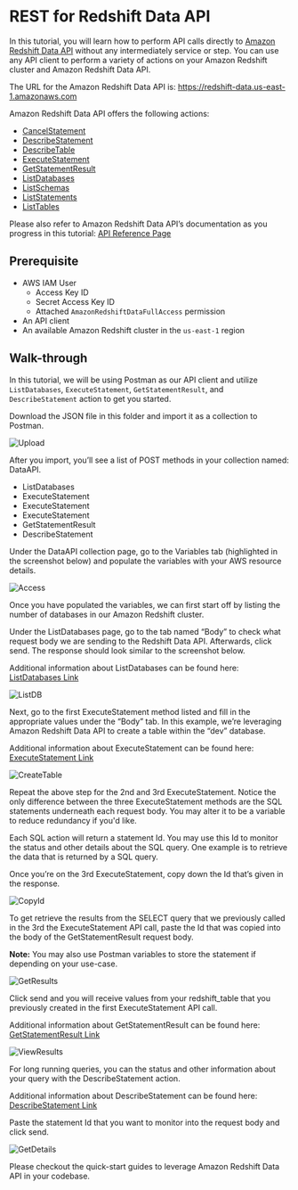# REST for Redshift Data API


In this tutorial, you will learn how to perform API calls directly to [Amazon Redshift Data API](https://docs.aws.amazon.com/redshift/latest/mgmt/data-api.html) without any intermediately service or step. You can use any API client to perform a variety of actions on your Amazon Redshift cluster and Amazon Redshift Data API. 

The URL for the Amazon Redshift Data API is: https://redshift-data.us-east-1.amazonaws.com 

Amazon Redshift Data API offers the following actions:

* [CancelStatement](https://docs.aws.amazon.com/redshift-data/latest/APIReference/API_CancelStatement.html)
* [DescribeStatement](https://docs.aws.amazon.com/redshift-data/latest/APIReference/API_DescribeStatement.html)
* [DescribeTable](https://docs.aws.amazon.com/redshift-data/latest/APIReference/API_DescribeTable.html)
* [ExecuteStatement](https://docs.aws.amazon.com/redshift-data/latest/APIReference/API_ExecuteStatement.html)
* [GetStatementResult](https://docs.aws.amazon.com/redshift-data/latest/APIReference/API_GetStatementResult.html)
* [ListDatabases](https://docs.aws.amazon.com/redshift-data/latest/APIReference/API_ListDatabases.html)
* [ListSchemas](https://docs.aws.amazon.com/redshift-data/latest/APIReference/API_ListSchemas.html)
* [ListStatements](https://docs.aws.amazon.com/redshift-data/latest/APIReference/API_ListStatements.html)
* [ListTables](https://docs.aws.amazon.com/redshift-data/latest/APIReference/API_ListTables.html)

Please also refer to Amazon Redshift Data API’s documentation as you progress in this tutorial: [API Reference Page](https://docs.aws.amazon.com/redshift-data/latest/APIReference/API_Operations.html)



## Prerequisite

* AWS IAM User 
    * Access Key ID
    * Secret Access Key ID
    * Attached `AmazonRedshiftDataFullAccess` permission 
* An API client 
* An available Amazon Redshift cluster in the `us-east-1` region

## Walk-through 

In this tutorial, we will be using Postman as our API client and utilize `ListDatabases`, `ExecuteStatement`, `GetStatementResult`, and `DescribeStatement` action to get you started. 

Download the JSON file in this folder and import it as a collection to Postman. 

![Upload](./img/upload.png)

After you import, you’ll see a list of POST methods in your collection named: DataAPI. 

* ListDatabases
* ExecuteStatement
* ExecuteStatement
* ExecuteStatement
* GetStatementResult
* DescribeStatement

Under the DataAPI collection page, go to the Variables tab (highlighted in the screenshot below) and populate the variables with your AWS resource details. 


![Access](./img/variables-definition.png)

Once you have populated the variables, we can first start off by listing the number of databases in our Amazon Redshift cluster. 

Under the ListDatabases page, go to the tab named “Body” to check what request body we are sending to the Redshift Data API. Afterwards, click send. The response should look similar to the screenshot below. 

Additional information about ListDatabases can be found here: [ListDatabases Link](https://docs.aws.amazon.com/redshift-data/latest/APIReference/API_ListDatabases.html)

![ListDB](./img/list-db.png)

Next, go to the first ExecuteStatement method listed and fill in the appropriate values under the “Body” tab. In this example, we’re leveraging Amazon Redshift Data API to create a table within the “dev” database. 

Additional information about ExecuteStatement can be found here: [ExecuteStatement Link](https://docs.aws.amazon.com/redshift-data/latest/APIReference/API_ExecuteStatement.html)

![CreateTable](./img/create-table.png)

Repeat the above step for the 2nd and 3rd ExecuteStatement. Notice the only difference between the three ExecuteStatement methods are the SQL statements underneath each request body. You may alter it to be a variable to reduce redundancy if you'd like. 

Each SQL action will return a statement Id. You may use this Id to monitor the status and other details about the SQL query. One example is to retrieve the data that is returned by a SQL query.

Once you’re on the 3rd ExecuteStatement, copy down the Id that’s given in the response. 

![CopyId](./img/copy-id.png)

To get retrieve the results from the SELECT query that we previously called in the 3rd the ExecuteStatement API call, paste the Id that was copied into the body of the GetStatementResult request body. 

**Note:** You may also use Postman variables to store the statement if depending on your use-case. 

![GetResults](./img/get-results.png)

Click send and you will receive values from your redshift_table that you previously created in the first ExecuteStatement API call.

Additional information about GetStatementResult can be found here: [GetStatementResult Link](https://docs.aws.amazon.com/redshift-data/latest/APIReference/API_GetStatementResult.html)

![ViewResults](./img/view-results.png)

For long running queries, you can the status and other information about your query with the DescribeStatement action. 

Additional information about DescribeStatement can be found here: [DescribeStatement Link](https://docs.aws.amazon.com/redshift-data/latest/APIReference/API_DescribeStatement.html)

Paste the statement Id that you want to monitor into the request body and click send. 

![GetDetails](./img/get-details.png)

 Please checkout the quick-start guides to leverage Amazon Redshift Data API in your codebase. 
